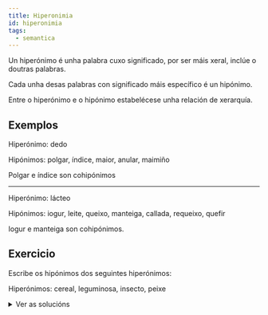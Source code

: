 ```yaml
---
title: Hiperonimia
id: hiperonimia
tags:
  - semantica
---
```

Un hiperónimo é unha palabra cuxo significado, por ser máis xeral, inclúe o doutras palabras.

Cada unha desas palabras con significado máis específico é un hipónimo.

Entre o hiperónimo e o hipónimo estabelécese unha relación de xerarquía.

## Exemplos

Hiperónimo: dedo

Hipónimos: polgar, índice, maior, anular, maimiño

Polgar e índice son cohipónimos

---

Hiperónimo: lácteo

Hipónimos: iogur, leite, queixo, manteiga, callada, requeixo, quefir

Iogur e manteiga son cohipónimos.

## Exercicio

Escribe os hipónimos dos seguintes hiperónimos:

Hiperónimos: cereal, leguminosa, insecto, peixe


<details> <summary>Ver as solucións</summary>

Hiperónimo: cereal


Hipónimos:  trigo, centeo, cebada ou orxo, avea, millo, espelta


Hiperónimo: leguminosa


Hipónimos: lentella, garavanzo, chícharo, feixón verde, faba, tirabeque


Hiperónimo: insecto


Hipónimos: mosca, mosquito, avespa, abella, tabán, xoaniña, avespa asiática...


Hiperónimos: peixe


Hipónimos: xarda, pescada, peixe sapo, sardiña, xurelo, robaliza, dourada, salmón, ollomol, rapante ou meiga...

</details>